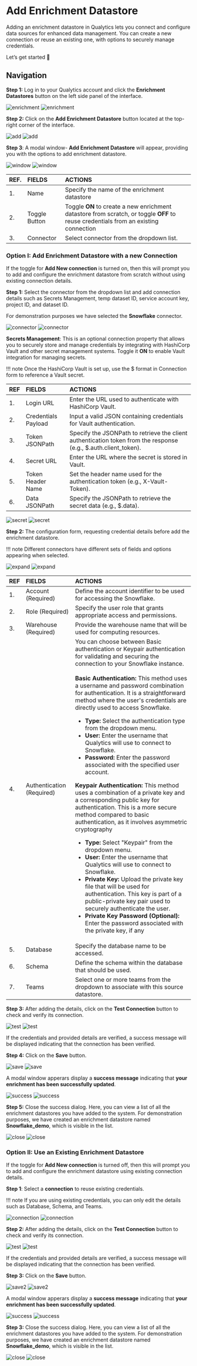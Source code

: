 # Add Enrichment Datastore

Adding an enrichment datastore in Qualytics lets you connect and configure data sources for enhanced data management. You can create a new connection or reuse an existing one, with options to securely manage credentials.

Let’s get started 🚀

## Navigation

**Step 1:** Log in to your Qualytics account and click the **Enrichment Datastores** button on the left side panel of the interface.

![enrichment](../assets/enrichment/add-enrichment/enrichment-light.png#only-light)
![enrichment](../assets/enrichment/add-enrichment/enrichment-dark.png#only-dark)

**Step 2:** Click on the **Add Enrichment Datastore** button located at the top-right corner of the interface.

![add](../assets/enrichment/add-enrichment/add-light.png#only-light)
![add](../assets/enrichment/add-enrichment/add-dark.png#only-dark)

**Step 3**: A modal window- **Add Enrichment Datastore** will appear, providing you with the options to add enrichment datastore.

![window](../assets/enrichment/add-enrichment/window-light.png#only-light)
![window](../assets/enrichment/add-enrichment/window-dark.png#only-dark)

| REF. | FIELDS |                     ACTIONS |
| :---- | :---- | :---- |
| 1. | Name | Specify the name of the enrichment datastore |
| 2. | Toggle Button | Toggle **ON** to create a new enrichment datastore from scratch, or toggle **OFF** to reuse credentials from an existing connection |
| 3. | Connector | Select connector from the dropdown list. |

### Option I: Add Enrichment Datastore with a new Connection

If the toggle for **Add New connection** is turned on, then this will prompt you to add and configure the enrichment datastore from scratch without using existing connection details.

**Step 1:** Select the connector from the dropdown list and add connection details such as Secrets Management, temp dataset ID, service account key, project ID, and dataset ID.

For demonstration purposes we have selected the **Snowflake** connector.

![connector](../assets/enrichment/add-enrichment/connector-light.png#only-light)
![connector](../assets/enrichment/add-enrichment/connector-dark.png#only-dark)

**Secrets Management**: This is an optional connection property that allows you to securely store and manage credentials by integrating with HashiCorp Vault and other secret management systems. Toggle it **ON** to enable Vault integration for managing secrets.

!!! note 
    Once the HashiCorp Vault is set up, use the $ format in Connection form to reference a Vault secret.  

| REF | FIELDS | ACTIONS |
| :---- | :---- | :---- |
| 1. | Login URL | Enter the URL used to authenticate with HashiCorp Vault. |
| 2. | Credentials Payload | Input a valid JSON containing credentials for Vault authentication. |
| 3. | Token JSONPath | Specify the JSONPath to retrieve the client authentication token from the response (e.g., $.auth.client\_token). |
| 4. | Secret URL | Enter the URL where the secret is stored in Vault. |
| 5. | Token Header Name | Set the header name used for the authentication token (e.g., X-Vault-Token). |
| 6. | Data JSONPath | Specify the JSONPath to retrieve the secret data (e.g., $.data). |

![secret](../assets/enrichment/add-enrichment/secret-light.png#only-light)
![secret](../assets/enrichment/add-enrichment/secret-dark.png#only-dark)

**Step 2:** The configuration form, requesting credential details before add the enrichment datastore.

!!! note 
    Different connectors have different sets of fields and options appearing when selected. 

![expand](../assets/enrichment/add-enrichment/expand-light.png#only-light)
![expand](../assets/enrichment/add-enrichment/expand-dark.png#only-dark)

| REF | FIELDS | ACTIONS |
| :---- | :---- | :---- |
| 1. | Account (Required) | Define the account identifier to be used for accessing the Snowflake. |
| 2. | Role (Required) | Specify the user role that grants appropriate access and permissions. |
| 3. | Warehouse (Required) | Provide the warehouse name that will be used for computing resources. |
| 4. | Authentication (Required) |You can choose between Basic authentication or Keypair authentication for validating and securing the connection to your Snowflake instance. <br> <br> **Basic Authentication:** This method uses a username and password combination for authentication. It is a straightforward method where the user's credentials are directly used to access Snowflake. <ul><li>**Type:** Select the authentication type from the dropdown menu.</li><li>**User:** Enter the username that Qualytics will use to connect to Snowflake.</li><li>**Password:** Enter the password associated with the specified user account.</li></ul> **Keypair Authentication:** This method uses a combination of a private key and a corresponding public key for authentication. This is a more secure method compared to basic authentication, as it involves asymmetric cryptography <ul> <li>**Type:** Select "Keypair" from the dropdown menu.</li><li>**User:** Enter the username that Qualytics will use to connect to Snowflake.</li> <li>**Private Key:** Upload the private key file that will be used for authentication. This key is part of a public-private key pair used to securely authenticate the user.</li> <li>**Private Key Password (Optional):** Enter the password associated with the private key, if any </li> </ul>  |
| 5. | Database | Specify the database name to be accessed. |
| 6. | Schema | Define the schema within the database that should be used. |
| 7. | Teams | Select one or more teams from the dropdown to associate with this source datastore. |

**Step 3:** After adding the details, click on the **Test Connection** button to check and verify its connection.

![test](../assets/enrichment/add-enrichment/test-light.png#only-light)
![test](../assets/enrichment/add-enrichment/test-dark.png#only-dark)

If the credentials and provided details are verified, a success message will be displayed indicating that the connection has been verified.

**Step 4:** Click on the **Save** button.

![save](../assets/enrichment/add-enrichment/save-light.png#only-light)
![save](../assets/enrichment/add-enrichment/save-dark.png#only-dark)

A modal window apperars display a **success message** indicating that **your enrichment has been successfully updated**.

![success](../assets/enrichment/add-enrichment/success-light.png#only-light)
![success](../assets/enrichment/add-enrichment/success-dark.png#only-dark)

**Step 5:** Close the success dialog. Here, you can view a list of all the enrichment datastores you have added to the system. For demonstration purposes, we have created an enrichment datastore named **Snowflake_demo**, which is visible in the list.

![close](../assets/enrichment/add-enrichment/close-light.png#only-light)
![close](../assets/enrichment/add-enrichment/close-dark.png#only-dark)

### Option II: Use an Existing Enrichment Datastore

If the toggle for **Add New connection** is turned off, then this will prompt you to add and configure the enrichment datastore using existing connection details.

**Step 1**: Select a **connection** to reuse existing credentials.

!!! note 
    If you are using existing credentials, you can only edit the details such as Database, Schema, and Teams.  

![connection](../assets/enrichment/add-enrichment/connection-light.png#only-light)
![connection](../assets/enrichment/add-enrichment/connection-dark.png#only-dark)

**Step 2:** After adding the details, click on the **Test Connection** button to check and verify its connection.

![test](../assets/enrichment/add-enrichment/test2-light.png#only-light)
![test](../assets/enrichment/add-enrichment/test2-dark.png#only-dark)

If the credentials and provided details are verified, a success message will be displayed indicating that the connection has been verified.

**Step 3:**  Click on the **Save** button.

![save2](../assets/enrichment/add-enrichment/save2-light.png#only-light)
![save2](../assets/enrichment/add-enrichment/save2-dark.png#only-dark)

A modal window apperars display a **success message** indicating that **your enrichment has been successfully updated**.

![success](../assets/enrichment/add-enrichment/success-light.png#only-light)
![success](../assets/enrichment/add-enrichment/success-dark.png#only-dark)

**Step 3:** Close the success dialog. Here, you can view a list of all the enrichment datastores you have added to the system. For demonstration purposes, we have created an enrichment datastore named **Snowflake_demo**, which is visible in the list.

![close](../assets/enrichment/add-enrichment/close-light.png#only-light)
![close](../assets/enrichment/add-enrichment/close-dark.png#only-dark)


































